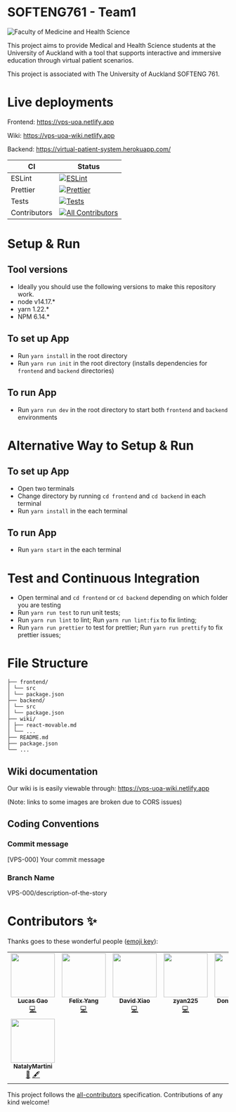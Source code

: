 # SOFTENG761 - Team1

![Faculty of Medicine and Health Science](https://i.ibb.co/HVLhJLC/1546995300879.png)

This project aims to provide Medical and Health Science students at the University of Auckland with a tool that supports interactive and immersive education through virtual patient scenarios.

This project is associated with The University of Auckland SOFTENG 761.

# Live deployments

Frontend: https://vps-uoa.netlify.app

Wiki: https://vps-uoa-wiki.netlify.app

Backend: https://virtual-patient-system.herokuapp.com/

<!-- prettier-ignore -->
| CI                  | Status   |
| ------------------- | -------- |
| ESLint              | [![ESLint](https://github.com/SoftEng761-2021/project-project-team-1/actions/workflows/eslint.yml/badge.svg)](https://github.com/SoftEng761-2021/project-project-team-1/actions/workflows/eslint.yml) |
| Prettier            | [![Prettier](https://github.com/SoftEng761-2021/project-project-team-1/actions/workflows/prettier.yml/badge.svg)](https://github.com/SoftEng761-2021/project-project-team-1/actions/workflows/prettier.yml) |
| Tests               |  [![Tests](https://github.com/SoftEng761-2021/project-project-team-1/actions/workflows/unit_tests.yml/badge.svg)](https://github.com/SoftEng761-2021/project-project-team-1/actions/workflows/unit_tests.yml) |
| Contributors        | [![All Contributors](https://img.shields.io/badge/all_contributors-8-orange.svg?style=flat-square)](#contributors-) |

# Setup & Run

## Tool versions

- Ideally you should use the following versions to make this repository work.
- node v14.17.\*
- yarn 1.22.\*
- NPM 6.14.\*

## To set up App

- Run `yarn install` in the root directory
- Run `yarn run init` in the root directory (installs dependencies for `frontend` and `backend` directories)

## To run App

- Run `yarn run dev` in the root directory to start both `frontend` and `backend` environments

# Alternative Way to Setup & Run

## To set up App

- Open two terminals
- Change directory by running `cd frontend` and `cd backend` in each terminal
- Run `yarn install` in the each terminal

## To run App

- Run `yarn start` in the each terminal

# Test and Continuous Integration

- Open terminal and `cd frontend` or `cd backend` depending on which folder you are testing
- Run `yarn run test` to run unit tests;
- Run `yarn run lint` to lint; Run `yarn run lint:fix` to fix linting;
- Run `yarn run prettier` to test for prettier; Run `yarn run prettify` to fix prettier issues;

# File Structure

```.
├── frontend/
│ └── src
│ └── package.json
├── backend/
│ └── src
│ └── package.json
├── wiki/
│ ├── react-movable.md
│ └── ...
├── README.md
├── package.json
└── ...
```

## Wiki documentation

Our wiki is is easily viewable through: https://vps-uoa-wiki.netlify.app

(Note: links to some images are broken due to CORS issues)

## Coding Conventions

### Commit message

[VPS-000] Your commit message

### Branch Name

VPS-000/description-of-the-story

# Contributors ✨

Thanks goes to these wonderful people ([emoji key](https://allcontributors.org/docs/en/emoji-key)):

<!-- ALL-CONTRIBUTORS-LIST:START - Do not remove or modify this section -->
<!-- prettier-ignore-start -->
<!-- markdownlint-disable -->
<table>
  <tr>
    <td align="center"><a href="https://github.com/lucas2005gao"><img src="https://avatars.githubusercontent.com/u/48196609?v=4?s=100" width="100px;" alt=""/><br /><sub><b>Lucas Gao</b></sub></a><br /><a href="https://github.com/lucas2005gao/REACT Template/commits?author=lucas2005gao" title="Code">💻</a></td>
    <td align="center"><a href="https://github.com/flexzy"><img src="https://avatars.githubusercontent.com/u/49087744?v=4?s=100" width="100px;" alt=""/><br /><sub><b>Felix Yang</b></sub></a><br /><a href="https://github.com/lucas2005gao/REACT Template/commits?author=flexzy" title="Code">💻</a></td>
    <td align="center"><a href="https://github.com/David-Xia0"><img src="https://avatars.githubusercontent.com/u/50573329?v=4?s=100" width="100px;" alt=""/><br /><sub><b>David Xiao</b></sub></a><br /><a href="https://github.com/lucas2005gao/REACT Template/commits?author=David-Xia0" title="Code">💻</a></td>
    <td align="center"><a href="https://github.com/zyan225"><img src="https://avatars.githubusercontent.com/u/52368549?v=4?s=100" width="100px;" alt=""/><br /><sub><b>zyan225</b></sub></a><br /><a href="https://github.com/lucas2005gao/REACT Template/commits?author=zyan225" title="Code">💻</a></td>
    <td align="center"><a href="https://github.com/dongmeilim"><img src="https://avatars.githubusercontent.com/u/52555301?v=4?s=100" width="100px;" alt=""/><br /><sub><b>Dong Mei Lim</b></sub></a><br /><a href="https://github.com/lucas2005gao/REACT Template/commits?author=dongmeilim" title="Code">💻</a></td>
    <td align="center"><a href="https://github.com/annithinggoes"><img src="https://avatars.githubusercontent.com/u/52563454?v=4?s=100" width="100px;" alt=""/><br /><sub><b>annithinggoes</b></sub></a><br /><a href="https://github.com/lucas2005gao/REACT Template/commits?author=annithinggoes" title="Code">💻</a></td>
    <td align="center"><a href="https://github.com/afei088"><img src="https://avatars.githubusercontent.com/u/60560589?v=4?s=100" width="100px;" alt=""/><br /><sub><b>Andrew Fei</b></sub></a><br /><a href="https://github.com/lucas2005gao/REACT Template/commits?author=afei088" title="Code">💻</a></td>
  </tr>
  <tr>
    <td align="center"><a href="https://github.com/NatalyMartini"><img src="https://avatars.githubusercontent.com/u/79951216?v=4?s=100" width="100px;" alt=""/><br /><sub><b>NatalyMartini</b></sub></a><br /><a href="#business-NatalyMartini" title="Business development">💼</a> <a href="#content-NatalyMartini" title="Content">🖋</a></td>
  </tr>
</table>

<!-- markdownlint-restore -->
<!-- prettier-ignore-end -->

<!-- ALL-CONTRIBUTORS-LIST:END -->

This project follows the [all-contributors](https://github.com/all-contributors/all-contributors) specification. Contributions of any kind welcome!

```

```
